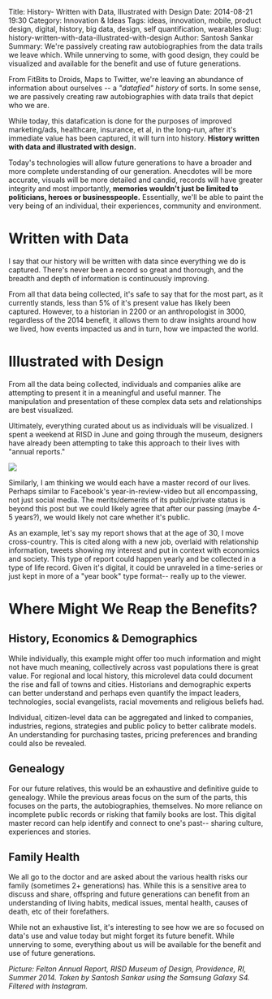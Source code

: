 Title: History- Written with Data, Illustrated with Design
Date: 2014-08-21 19:30
Category: Innovation & Ideas
Tags: ideas, innovation, mobile, product design, digital, history, big data, design, self quantification, wearables
Slug: history-written-with-data-illustrated-with-design
Author: Santosh Sankar
Summary: We're passively creating raw autobiographies from the data trails we leave which. While unnerving to some, with good design, they could be visualized and available for the benefit and use of future generations.

From FitBits to Droids, Maps to Twitter, we're leaving an abundance of information about ourselves -- a *"datafied" history* of sorts. In some sense, we are passively creating raw autobiographies with data trails that depict who we are. 

While today, this datafication is done for the purposes of improved marketing/ads, healthcare, insurance, et al, in the long-run, after it's immediate value has been captured, it will turn into history. **History written with data and illustrated with design.**

Today's technologies will allow future generations to have a broader and more complete understanding of our generation. Anecdotes will be more accurate, visuals will be more detailed and candid, records will have greater integrity and most importantly, **memories wouldn't just be limited to politicians, heroes or businesspeople.** Essentially, we'll be able to paint the very being of an individual, their experiences, community and environment.

# Written with Data

I say that our history will be written with data since everything we do is captured. There's never been a record so great and thorough, and the breadth and depth of information is continuously improving.

From all that data being collected, it's safe to say that for the most part, as it currently stands, less than 5% of it's present value has likely been captured. However, to a historian in 2200 or an anthropologist in 3000, regardless of the 2014 benefit, it allows them to draw insights around how we lived, how events impacted us and in turn, how we impacted the world.

# Illustrated with Design

From all the data being collected, individuals and companies alike are attempting to present it in a meaningful and useful manner. The manipulation and presentation of these complex data sets and relationships are best visualized.

Ultimately, everything curated about us as individuals will be visualized. I spent a weekend at RISD in June and going through the museum, designers have already been attempting to take this approach to their lives with "annual reports."

<img src="/../../../../images/RISDannual.jpg" align = "center">

Similarly, I am thinking we would each have a master record of our lives. Perhaps similar to Facebook's year-in-review-video but all encompassing, not just social media. The merits/demerits of its public/private status is beyond this post but we could likely agree that after our passing (maybe 4-5 years?), we would likely not care whether it's public. 

As an example, let's say my report shows that at the age of 30, I move cross-country. This is cited along with a new job, overlaid with relationship information, tweets showing my interest and put in context with economics and society. This type of report could happen yearly and be collected in a type of life record. Given it's digital, it could be unraveled in a time-series or just kept in more of a "year book" type format-- really up to the viewer.

# Where Might We Reap the Benefits?

## History, Economics & Demographics
While individually, this example might offer too much information and might not have much meaning, collectively across vast populations there is great value. For regional and local history, this microlevel data could document the rise and fall of towns and cities. Historians and demographic experts can better understand and perhaps even quantify the impact leaders, technologies, social evangelists, racial movements and religious beliefs had.

Individual, citizen-level data can be aggregated and linked to companies, industries, regions, strategies and public policy to better calibrate models. An understanding for purchasing tastes, pricing preferences and branding could also be revealed.

## Genealogy
For our future relatives, this would be an exhaustive and definitive guide to genealogy. While the previous areas focus on the sum of the parts, this focuses on the parts, the autobiographies, themselves. No more reliance on incomplete public records or risking that family books are lost. This digital master record can help identify and connect to one's past-- sharing culture, experiences and stories.

## Family Health
We all go to the doctor and are asked about the various health risks our family (sometimes 2+ generations) has. While this is a sensitive area to discuss and share, offspring and future generations can benefit from an understanding of living habits, medical issues, mental health, causes of death, etc of their forefathers. 

While not an exhaustive list, it's interesting to see how we are so focused on data's use and value today but might forget its future benefit. While unnerving to some, everything about us will be available for the benefit and use of future generations.

*Picture: Felton Annual Report, RISD Museum of Design, Providence, RI, Summer 2014. Taken by Santosh Sankar using the Samsung Galaxy S4. Filtered with Instagram.*